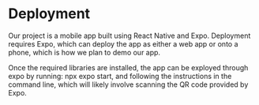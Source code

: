 # Deployment

Our project is a mobile app built using React Native and Expo. Deployment requires Expo, which can deploy the app as either a web app or onto a phone, which is how we plan to demo our app.

Once the required libraries are installed, the app can be exployed through expo by running: npx expo start, and following the instructions in the command line, which will likely involve scanning the QR code provided by Expo.
